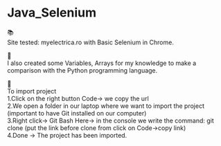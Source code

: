 # Java_Selenium

📚\
Site tested: myelectrica.ro with Basic Selenium in Chrome.

📝\
I also created some Variables, Arrays for my knowledge to make a comparison with the Python programming language.

📝\
To import project\
1.Click on the right button Code-> we copy the url \
2.We open a folder in our laptop where we want to import the project (important to have Git installed on our computer)\
3.Right click-> Git Bash Here-> in the console we write the command: git clone (put the link before clone from click on Code->copy link) \
4.Done -> The project has been imported.